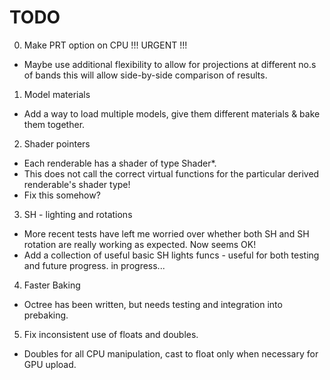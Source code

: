 TODO
=========

0. Make PRT option on CPU !!! URGENT !!!
 * Maybe use additional flexibility to allow for projections at different no.s of bands
     this will allow side-by-side comparison of results.

1. Model materials
 * Add a way to load multiple models, give them different materials & bake them together.

2. Shader pointers
 * Each renderable has a shader of type Shader*.
 * This does not call the correct virtual functions for the particular
    derived renderable's shader type!
 * Fix this somehow?

3. SH - lighting and rotations
 * More recent tests have left me worried over whether both SH and 
    SH rotation are really working as expected. Now seems OK!
 * Add a collection of useful basic SH lights funcs - useful for both
    testing and future progress. in progress...

4. Faster Baking
 * Octree has been written, but needs testing and integration into prebaking.

5. Fix inconsistent use of floats and doubles. 
 * Doubles for all CPU manipulation, cast to float only when necessary for 
     GPU upload.
